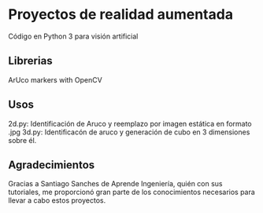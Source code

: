 # Proyectos de realidad aumentada

Código en Python 3 para visión artificial  

## Librerias

ArUco markers with OpenCV

## Usos

2d.py: Identificación de Aruco y reemplazo por imagen estática en formato .jpg
3d.py: Identificacón de aruco y generación de cubo en 3 dimensiones sobre él.

## Agradecimientos

Gracias a Santiago Sanches de Aprende Ingeniería, quién con sus tutoriales, me proporcionó gran parte de los conocimientos necesarios para llevar a cabo estos proyectos.


